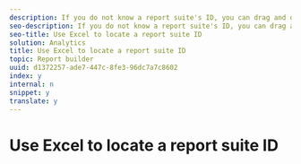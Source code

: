 ```yaml
---
description: If you do not know a report suite's ID, you can drag and drop the value in the Report Suite field in the Report Suite menu to a cell in your Excel workbook.
seo-description: If you do not know a report suite's ID, you can drag and drop the value in the Report Suite field in the Report Suite menu to a cell in your Excel workbook.
seo-title: Use Excel to locate a report suite ID
solution: Analytics
title: Use Excel to locate a report suite ID
topic: Report builder
uuid: d1372257-ade7-447c-8fe3-96dc7a7c8602
index: y
internal: n
snippet: y
translate: y
---
```


# Use Excel to locate a report suite ID

